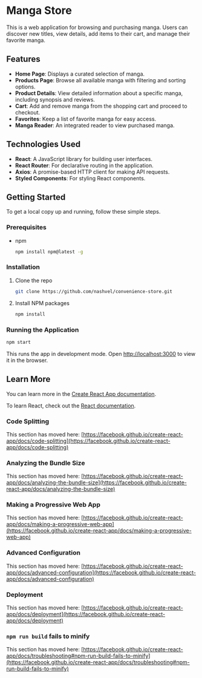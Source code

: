 # Manga Store

This is a web application for browsing and purchasing manga. Users can discover new titles, view details, add items to their cart, and manage their favorite manga.

## Features

- **Home Page**: Displays a curated selection of manga.
- **Products Page**: Browse all available manga with filtering and sorting options.
- **Product Details**: View detailed information about a specific manga, including synopsis and reviews.
- **Cart**: Add and remove manga from the shopping cart and proceed to checkout.
- **Favorites**: Keep a list of favorite manga for easy access.
- **Manga Reader**: An integrated reader to view purchased manga.

## Technologies Used

- **React**: A JavaScript library for building user interfaces.
- **React Router**: For declarative routing in the application.
- **Axios**: A promise-based HTTP client for making API requests.
- **Styled Components**: For styling React components.

## Getting Started

To get a local copy up and running, follow these simple steps.

### Prerequisites

- npm
  ```sh
  npm install npm@latest -g
  ```

### Installation

1. Clone the repo
   ```sh
   git clone https://github.com/nashvel/convenience-store.git
   ```
2. Install NPM packages
   ```sh
   npm install
   ```

### Running the Application

```sh
npm start
```

This runs the app in development mode.
Open [http://localhost:3000](http://localhost:3000) to view it in the browser.

## Learn More

You can learn more in the [Create React App documentation](https://facebook.github.io/create-react-app/docs/getting-started).

To learn React, check out the [React documentation](https://reactjs.org/).

### Code Splitting

This section has moved here: [https://facebook.github.io/create-react-app/docs/code-splitting](https://facebook.github.io/create-react-app/docs/code-splitting)

### Analyzing the Bundle Size

This section has moved here: [https://facebook.github.io/create-react-app/docs/analyzing-the-bundle-size](https://facebook.github.io/create-react-app/docs/analyzing-the-bundle-size)

### Making a Progressive Web App

This section has moved here: [https://facebook.github.io/create-react-app/docs/making-a-progressive-web-app](https://facebook.github.io/create-react-app/docs/making-a-progressive-web-app)

### Advanced Configuration

This section has moved here: [https://facebook.github.io/create-react-app/docs/advanced-configuration](https://facebook.github.io/create-react-app/docs/advanced-configuration)

### Deployment

This section has moved here: [https://facebook.github.io/create-react-app/docs/deployment](https://facebook.github.io/create-react-app/docs/deployment)

### `npm run build` fails to minify

This section has moved here: [https://facebook.github.io/create-react-app/docs/troubleshooting#npm-run-build-fails-to-minify](https://facebook.github.io/create-react-app/docs/troubleshooting#npm-run-build-fails-to-minify)

